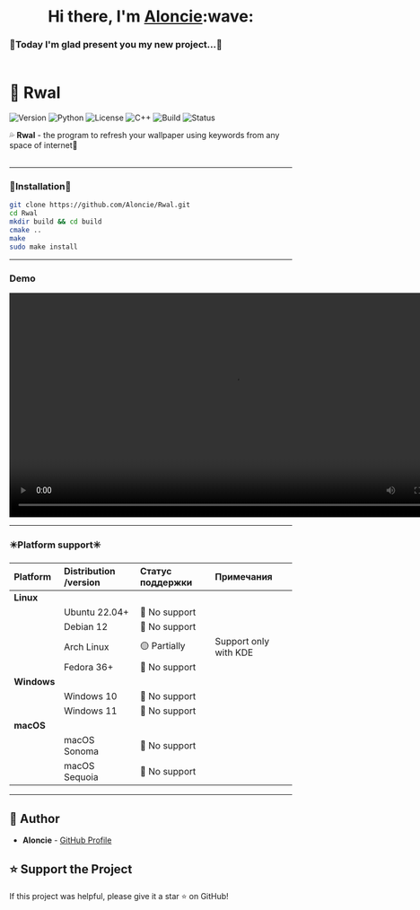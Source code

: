 <h1 align="center">Hi there, I'm <a href="https://github.com/Aloncie" target="_blank">Aloncie</a>:wave:

### 👾Today I'm glad present you my new project...👾<br><br>
  
# 🌊 Rwal
![Version](https://img.shields.io/badge/version-1.0.0-blue)
![Python](https://img.shields.io/badge/Cmake-3.10%2B-blue)
![License](https://img.shields.io/badge/license-MIT-orange)
![C++](https://img.shields.io/badge/C%2B%2B-17%2B-blue?logo=c%2B%2B)
![Build](https://img.shields.io/badge/build-CMake%20%7C%20Make-yellow)
![Status](https://img.shields.io/badge/status-active-brightgreen)


<!-- ![Platform](https://img.shields.io/badge/Platform-Linux%20%7C%20Windows%20%7C%20macOS-lightgrey) -->
💦 __Rwal__ - the program to refresh your wallpaper using keywords from any space of internet💫<br><br>

_______

### 💨Installation💨

``` bash
git clone https://github.com/Aloncie/Rwal.git
cd Rwal
mkdir build && cd build
cmake ..
make
sudo make install
```

______

### Demo

<video src="https://github.com/Aloncie/Rwal/raw/main/assets/videos/Kooha-2025-09-20-11-26-43.webm" controls width="800">
    Your browser doesn't support WebM video
</video>


_____
### ✴️Platform support✳️

| Platform        | Distribution /version| Статус поддержки | Примечания                      |
|:----------------|:---------------------|:-----------------|:--------------------------------|
| **Linux**       |                      |                  |                                 |
|                 | Ubuntu 22.04+        | 🔴 No support    |                                 |
|                 | Debian 12            | 🔴 No support    |                                 |
|                 | Arch Linux           | 🟡 Partially     | Support only with KDE           |
|                 | Fedora 36+           | 🔴 No support    |                                 |
| **Windows**     |                      |                  |                                 |
|                 | Windows 10           | 🔴 No support    |                                 |
|                 | Windows 11           | 🔴 No support    |                                 |
| **macOS**       |                      |                  |                                 |
|                 | macOS Sonoma         | 🔴 No support    |                                 |
|                 | macOS Sequoia        | 🔴 No support    |                                 |

______

<!--
## 📖 Documentation

Detailed documentation and usage examples are available in the [project wiki](https://github.com/Aloncie/Rwal/wiki).

## 🤝 Contributing

We welcome contributions! Please read our [Contributing Guide](CONTRIBUTING.md) for details.

## 📄 License

This project is licensed under the MIT License - see the [LICENSE](LICENSE) file for details.
-->

## 👤 Author

- **Aloncie** - [GitHub Profile](https://github.com/Aloncie)

## ⭐ Support the Project

If this project was helpful, please give it a star ⭐ on GitHub!
